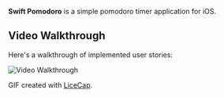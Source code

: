 **Swift Pomodoro** is a simple pomodoro timer application for iOS.

## Video Walkthrough 

Here's a walkthrough of implemented user stories:

<img src='http://imgur.com/qeaSRVX.gif' title='Video Walkthrough' width='' alt='Video Walkthrough' />

GIF created with [LiceCap](http://www.cockos.com/licecap/).
